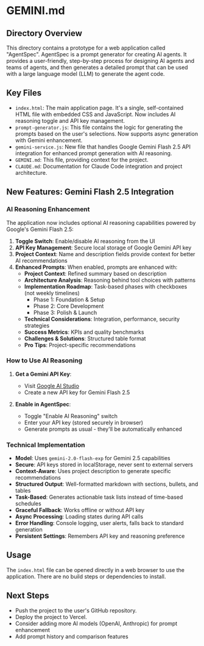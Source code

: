 # GEMINI.md

## Directory Overview

This directory contains a prototype for a web application called "AgentSpec". AgentSpec is a prompt generator for creating AI agents. It provides a user-friendly, step-by-step process for designing AI agents and teams of agents, and then generates a detailed prompt that can be used with a large language model (LLM) to generate the agent code.

## Key Files

*   `index.html`: The main application page. It's a single, self-contained HTML file with embedded CSS and JavaScript. Now includes AI reasoning toggle and API key management.
*   `prompt-generator.js`: This file contains the logic for generating the prompts based on the user's selections. Now supports async generation with Gemini enhancement.
*   `gemini-service.js`: New file that handles Google Gemini Flash 2.5 API integration for enhanced prompt generation with AI reasoning.
*   `GEMINI.md`: This file, providing context for the project.
*   `CLAUDE.md`: Documentation for Claude Code integration and project architecture.

## New Features: Gemini Flash 2.5 Integration

### AI Reasoning Enhancement
The application now includes optional AI reasoning capabilities powered by Google's Gemini Flash 2.5:

1. **Toggle Switch**: Enable/disable AI reasoning from the UI
2. **API Key Management**: Secure local storage of Google Gemini API key
3. **Project Context**: Name and description fields provide context for better AI recommendations
4. **Enhanced Prompts**: When enabled, prompts are enhanced with:
   - **Project Context**: Refined summary based on description
   - **Architecture Analysis**: Reasoning behind tool choices with patterns
   - **Implementation Roadmap**: Task-based phases with checkboxes (not weekly timelines)
     - Phase 1: Foundation & Setup
     - Phase 2: Core Development
     - Phase 3: Polish & Launch
   - **Technical Considerations**: Integration, performance, security strategies
   - **Success Metrics**: KPIs and quality benchmarks
   - **Challenges & Solutions**: Structured table format
   - **Pro Tips**: Project-specific recommendations

### How to Use AI Reasoning

1. **Get a Gemini API Key**: 
   - Visit [Google AI Studio](https://makersuite.google.com/app/apikey)
   - Create a new API key for Gemini Flash 2.5
   
2. **Enable in AgentSpec**:
   - Toggle "Enable AI Reasoning" switch
   - Enter your API key (stored securely in browser)
   - Generate prompts as usual - they'll be automatically enhanced

### Technical Implementation

- **Model**: Uses `gemini-2.0-flash-exp` for Gemini 2.5 capabilities
- **Secure**: API keys stored in localStorage, never sent to external servers
- **Context-Aware**: Uses project description to generate specific recommendations
- **Structured Output**: Well-formatted markdown with sections, bullets, and tables
- **Task-Based**: Generates actionable task lists instead of time-based schedules
- **Graceful Fallback**: Works offline or without API key
- **Async Processing**: Loading states during API calls
- **Error Handling**: Console logging, user alerts, falls back to standard generation
- **Persistent Settings**: Remembers API key and reasoning preference

## Usage

The `index.html` file can be opened directly in a web browser to use the application. There are no build steps or dependencies to install.

## Next Steps

*   Push the project to the user's GitHub repository.
*   Deploy the project to Vercel.
*   Consider adding more AI models (OpenAI, Anthropic) for prompt enhancement
*   Add prompt history and comparison features
